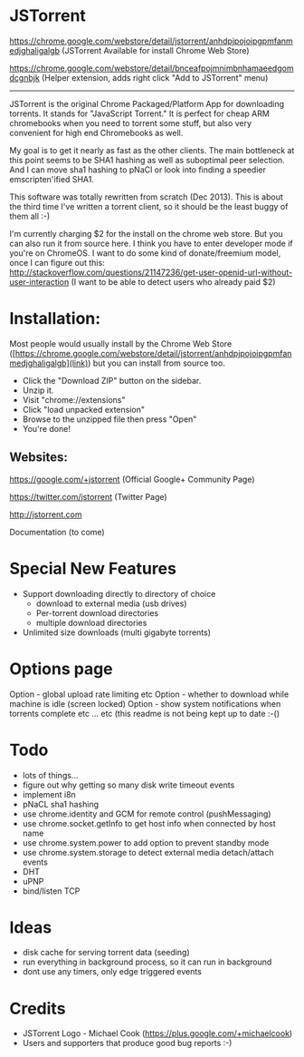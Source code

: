 JSTorrent
=========

https://chrome.google.com/webstore/detail/jstorrent/anhdpjpojoipgpmfanmedjghaligalgb (JSTorrent Available for install Chrome Web Store)

https://chrome.google.com/webstore/detail/bnceafpojmnimbnhamaeedgomdcgnbjk (Helper extension, adds right click "Add to JSTorrent" menu)

---

JSTorrent is the original Chrome Packaged/Platform App for downloading
torrents. It stands for "JavaScript Torrent." It is perfect for cheap
ARM chromebooks when you need to torrent some stuff, but also very
convenient for high end Chromebooks as well.

My goal is to get it nearly as fast as the other clients. The main
bottleneck at this point seems to be SHA1 hashing as well as
suboptimal peer selection. And I can move sha1 hashing to pNaCl or
look into finding a speedier emscripten'ified SHA1.

This software was totally rewritten from scratch (Dec 2013). This is
about the third time I've written a torrent client, so it should be
the least buggy of them all :-)

I'm currently charging $2 for the install on the chrome web store. But you can also run it from source here. I think you have to enter developer mode if you're on ChromeOS. I want to do some kind of donate/freemium model, once I can figure out this: http://stackoverflow.com/questions/21147236/get-user-openid-url-without-user-interaction (I want to be able to detect users who already paid $2)

Installation:
====
Most people would usually install by the Chrome Web Store ([https://chrome.google.com/webstore/detail/jstorrent/anhdpjpojoipgpmfanmedjghaligalgb](link)) but you can install from 
source too.
* Click the "Download ZIP" button on the sidebar.
* Unzip it.
* Visit "chrome://extensions"
* Click "load unpacked extension"
* Browse to the unzipped file then press "Open"
* You're done!

Websites:
----

https://google.com/+jstorrent (Official Google+ Community Page)

https://twitter.com/jstorrent (Twitter Page)

http://jstorrent.com

Documentation
(to come)

Special New Features
=======

- Support downloading directly to directory of choice
  - download to external media (usb drives)
  - Per-torrent download directories
  - multiple download directories
- Unlimited size downloads (multi gigabyte torrents)


Options page
=======
Option - global upload rate limiting etc
Option - whether to download while machine is idle (screen locked)
Option - show system notifications when torrents complete etc
... etc (this readme is not being kept up to date :-()

Todo
=======
- lots of things...
- figure out why getting so many disk write timeout events
- implement i8n
- pNaCL sha1 hashing
- use chrome.identity and GCM for remote control (pushMessaging)
- use chrome.socket.getInfo to get host info when connected by host name
- use chrome.system.power to add option to prevent standby mode
- use chrome.system.storage to detect external media detach/attach events
- DHT
- uPNP
- bind/listen TCP

Ideas
=======
- disk cache for serving torrent data (seeding)
- run everything in background process, so it can run in background
- dont use any timers, only edge triggered events

Credits
=======
- JSTorrent Logo - Michael Cook (https://plus.google.com/+michaelcook)
- Users and supporters that produce good bug reports :-)
